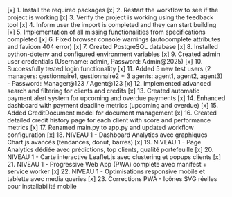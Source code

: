 [x] 1. Install the required packages
[x] 2. Restart the workflow to see if the project is working
[x] 3. Verify the project is working using the feedback tool
[x] 4. Inform user the import is completed and they can start building
[x] 5. Implementation of all missing functionalities from specifications completed
[x] 6. Fixed browser console warnings (autocomplete attributes and favicon 404 error)
[x] 7. Created PostgreSQL database
[x] 8. Installed python-dotenv and configured environment variables
[x] 9. Created admin user credentials (Username: admin, Password: Admin@2025)
[x] 10. Successfully tested login functionality
[x] 11. Added 5 new test users (2 managers: gestionnaire1, gestionnaire2 + 3 agents: agent1, agent2, agent3) - Password: Manager@123 / Agent@123
[x] 12. Implemented advanced search and filtering for clients and credits
[x] 13. Created automatic payment alert system for upcoming and overdue payments
[x] 14. Enhanced dashboard with payment deadline metrics (upcoming and overdue)
[x] 15. Added CreditDocument model for document management
[x] 16. Created detailed credit history page for each client with score and performance metrics
[x] 17. Renamed main.py to app.py and updated workflow configuration
[x] 18. NIVEAU 1 - Dashboard Analytics avec graphiques Chart.js avancés (tendances, donut, barres)
[x] 19. NIVEAU 1 - Page Analytics dédiée avec prédictions, top clients, qualité portefeuille
[x] 20. NIVEAU 1 - Carte interactive Leaflet.js avec clustering et popups clients
[x] 21. NIVEAU 1 - Progressive Web App (PWA) complète avec manifest + service worker
[x] 22. NIVEAU 1 - Optimisations responsive mobile et tablette avec media queries
[x] 23. Corrections PWA - Icônes SVG réelles pour installabilité mobile